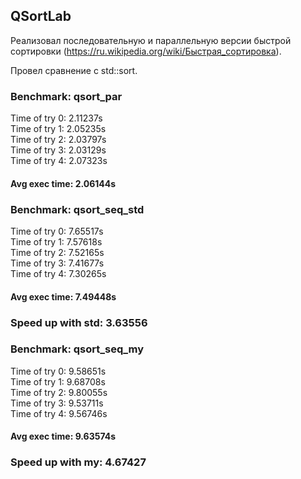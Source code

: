 ## QSortLab

Реализовал последовательную и параллельную версии быстрой сортировки (https://ru.wikipedia.org/wiki/Быстрая_сортировка).

Провел сравнение с std::sort.

### Benchmark: qsort_par
Time of try 0: 2.11237s\
Time of try 1: 2.05235s\
Time of try 2: 2.03797s\
Time of try 3: 2.03129s\
Time of try 4: 2.07323s
#### Avg exec time: 2.06144s

### Benchmark: qsort_seq_std
Time of try 0: 7.65517s\
Time of try 1: 7.57618s\
Time of try 2: 7.52165s\
Time of try 3: 7.41677s\
Time of try 4: 7.30265s
#### Avg exec time: 7.49448s

### Speed up with std: 3.63556

### Benchmark: qsort_seq_my
Time of try 0: 9.58651s\
Time of try 1: 9.68708s\
Time of try 2: 9.80055s\
Time of try 3: 9.53711s\
Time of try 4: 9.56746s
#### Avg exec time: 9.63574s
### Speed up with my: 4.67427


